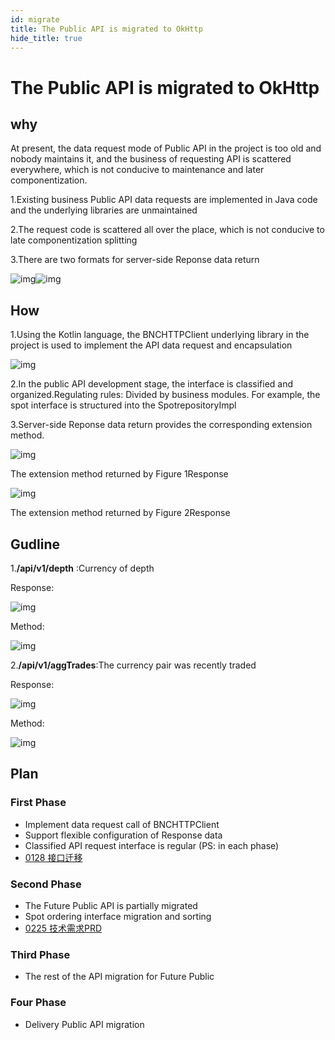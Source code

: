 ```yaml
---
id: migrate
title: The Public API is migrated to OkHttp
hide_title: true
---
```

# The Public API is migrated to OkHttp

## why

At present, the data request mode of Public API in the project is too old and nobody maintains it, and the business of requesting API is scattered everywhere, which is not conducive to maintenance and later componentization.

1.Existing business Public API data requests are implemented in Java code and the underlying libraries are unmaintained

2.The request code is scattered all over the place, which is not conducive to late componentization splitting

3.There are two formats for server-side Reponse data return

![img](https://confluence.toolsfdg.net/download/attachments/51977072/image2021-1-15_15-56-56.png?version=1&modificationDate=1610697417000&api=v2)![img](https://confluence.toolsfdg.net/download/attachments/51977072/image2021-1-15_15-58-31.png?version=1&modificationDate=1610697511000&api=v2)

## How

1.Using the Kotlin language, the BNCHTTPClient underlying library in the project is used to implement the API data request and encapsulation

![img](https://confluence.toolsfdg.net/download/attachments/51977072/image2021-1-15_16-40-1.png?version=1&modificationDate=1610700002000&api=v2)

2.In the public API development stage, the interface is classified and organized.Regulating rules: Divided by business modules. For example, the spot interface is structured into the SpotrepositoryImpl

3.Server-side Reponse data return provides the corresponding extension method.

![img](https://confluence.toolsfdg.net/download/attachments/51977072/image2021-1-15_16-34-36.png?version=1&modificationDate=1610699677000&api=v2)

The extension method returned by Figure 1Response

![img](https://confluence.toolsfdg.net/download/attachments/51977072/image2021-1-15_16-35-0.png?version=1&modificationDate=1610699700000&api=v2)

The extension method returned by Figure 2Response

## Gudline

1.**/api/v1/depth** :Currency of depth

Response:

![img](https://confluence.toolsfdg.net/download/attachments/51977072/image2021-1-15_15-56-56.png?version=1&modificationDate=1610697417000&api=v2)

Method:

![img](https://confluence.toolsfdg.net/download/attachments/51977072/image2021-1-15_15-54-53.png?version=1&modificationDate=1610697293000&api=v2)



2.**/api/v1/aggTrades**:The currency pair was recently traded

Response:

![img](https://confluence.toolsfdg.net/download/thumbnails/51977072/image2021-1-15_15-58-31.png?version=1&modificationDate=1610697511000&api=v2)

Method:

![img](https://confluence.toolsfdg.net/download/attachments/51977072/image2021-1-15_16-0-12.png?version=1&modificationDate=1610697612000&api=v2)

## Plan

### First  Phase

- Implement data request call of BNCHTTPClient
- Support flexible configuration of Response data
- Classified API request interface is regular (PS: in each phase)
- [0128 接口迁移](https://confluence.toolsfdg.net/pages/viewpage.action?spaceKey=FUT&title=Android+Tech-driven+items)

### Second Phase

- The Future Public API is partially migrated
- Spot ordering interface migration and sorting
- [0225 技术需求PRD](https://confluence.toolsfdg.net/pages/viewpage.action?pageId=57923176)

### Third Phase

- The rest of the API migration for Future Public

### Four Phase

- Delivery Public API migration